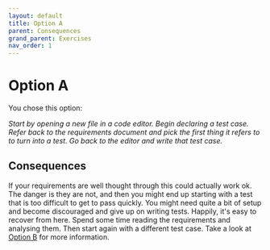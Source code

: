 ```yaml
---
layout: default
title: Option A
parent: Consequences
grand_parent: Exercises
nav_order: 1
---
```


# Option A

You chose this option:

_Start by opening a new file in a code editor. Begin declaring a test case. Refer back to the requirements document and pick the first thing it refers to to turn into a test. Go back to the editor and write that test case._

## Consequences

If your requirements are well thought through this could actually work ok. The danger is they are not, and then you might end up starting with a test that is too difficult to get to pass quickly. You might need quite a bit of setup and become discouraged and give up on writing tests. Happily, it's easy to recover from here. Spend some time reading the requirements and analysing them. Then start again with a different test case. Take a look at [Option B](https://emilybache.github.io/exercises/consequences/tdd_overview_B.html) for more information.

